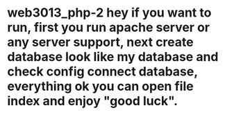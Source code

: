 # web3013_php-2 hey if you want to run, first you run apache server or any server support, next create database look like my database and check config connect database, everything ok you can open file index and enjoy "good luck".

